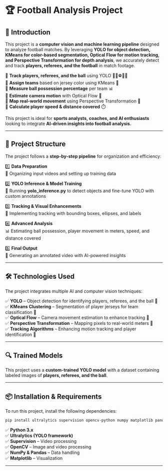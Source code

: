 # 🏆 Football Analysis Project

## 🚀 Introduction
This project is a **computer vision and machine learning pipeline** designed to analyze football matches. By leveraging **YOLO for object detection, KMeans for color-based segmentation, Optical Flow for motion tracking, and Perspective Transformation for depth analysis**, we accurately detect and track **players, referees, and the football** in match footage.

🔹 **Track players, referees, and the ball** using YOLO 🏃‍♂️⚽👨‍⚖️  
🔹 **Assign teams** based on jersey color using KMeans 🎨  
🔹 **Measure ball possession percentage** per team 📊  
🔹 **Estimate camera motion** with Optical Flow 🎥  
🔹 **Map real-world movement** using Perspective Transformation 📏  
🔹 **Calculate player speed & distance covered** ⏱️  

This project is ideal for **sports analysts, coaches, and AI enthusiasts** looking to integrate **AI-driven insights into football analysis.**

---

## 📂 Project Structure

The project follows a **step-by-step pipeline** for organization and efficiency:

1️⃣ **Data Preparation**  
   📁 Organizing input videos and setting up training data  

2️⃣ **YOLO Inference & Model Training**  
   🎯 Running **yolo_inference.py** to detect objects and fine-tune YOLO with custom annotations  

3️⃣ **Tracking & Visual Enhancements**  
   🔄 Implementing tracking with bounding boxes, ellipses, and labels  

4️⃣ **Advanced Analysis**  
   📊 Estimating ball possession, player movement in meters, speed, and distance covered  

5️⃣ **Final Output**  
   🎥 Generating an annotated video with AI-powered insights  

---

## 🛠️ Technologies Used

The project integrates multiple AI and computer vision techniques:

✅ **YOLO** – Object detection for identifying players, referees, and the ball 🎯  
✅ **KMeans Clustering** – Segmentation of player jerseys for team classification 🎨  
✅ **Optical Flow** – Camera movement estimation to enhance tracking 🎥  
✅ **Perspective Transformation** – Mapping pixels to real-world meters 📏  
✅ **Tracking Algorithms** – Enhancing motion tracking and player identification 🔄  

---

## 🔍 Trained Models

This project uses a **custom-trained YOLO model** with a dataset containing labeled images of **players, referees, and the ball**.

---

## 📦 Installation & Requirements

To run this project, install the following dependencies:

```bash
pip install ultralytics supervision opencv-python numpy matplotlib pandas
```

✅ **Python 3.x**  
✅ **Ultralytics (YOLO framework)**  
✅ **Supervision** – Video processing  
✅ **OpenCV** – Image and video processing  
✅ **NumPy & Pandas** – Data handling  
✅ **Matplotlib** – Visualization  

---

